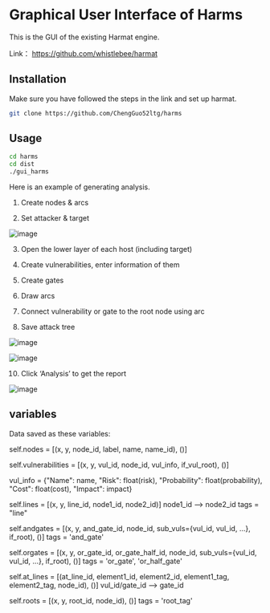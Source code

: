# Graphical User Interface of Harms

This is the GUI of the existing Harmat engine.

Link： https://github.com/whistlebee/harmat

## Installation

Make sure you have followed the steps in the link and set up harmat.

```bash
git clone https://github.com/ChengGuo52ltg/harms
```

## Usage

```bash
cd harms
cd dist
./gui_harms
```

Here is an example of generating analysis.

1) Create nodes & arcs

2) Set attacker & target

![image](https://github.com/ChengGuo52ltg/harms/assets/93461778/3ce9daa1-6dea-470f-9282-6a137126bf52)

3) Open the lower layer of each host (including target)

4) Create vulnerabilities, enter information of them

5) Create gates

6) Draw arcs

7) Connect vulnerability or gate to the root node using arc

8) Save attack tree

![image](https://github.com/ChengGuo52ltg/harms/assets/93461778/8e1e1c09-181e-4697-8cc6-35b1960f2aba)

![image](https://github.com/ChengGuo52ltg/harms/assets/93461778/7bb0584a-85bd-49c4-8ad6-da86a7202d2a)

10) Click ‘Analysis’ to get the report

![image](https://github.com/ChengGuo52ltg/harms/assets/93461778/f2e27a34-96c0-43fe-8f9a-51f4209ee0af)



## variables
Data saved as these variables: 

self.nodes = [(x, y, node_id, label, name, name_id), ()]

self.vulnerabilities = [(x, y, vul_id, node_id, vul_info, if_vul_root), ()]

vul_info = {"Name": name, "Risk": float(risk), "Probability": float(probability), "Cost": float(cost), "Impact": impact}

self.lines = [(x, y, line_id, node1_id, node2_id)] 
node1_id --> node2_id
tags = "line"

self.andgates = [(x, y, and_gate_id, node_id, sub_vuls={vul_id, vul_id, ...}, if_root), ()]
tags = 'and_gate'

self.orgates = [(x, y, or_gate_id, or_gate_half_id, node_id, sub_vuls={vul_id, vul_id, ...}, if_root), ()]
tags = 'or_gate', 'or_half_gate'

self.at_lines = [(at_line_id, element1_id, element2_id, element1_tag, element2_tag, node_id), ()]
vul_id/gate_id --> gate_id

self.roots = [(x, y, root_id, node_id), ()]
tags = 'root_tag'
